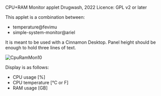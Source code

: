 CPU+RAM Monitor applet
Drugwash, 2022
Licence: GPL v2 or later

This applet is a combination between:
- temperature@fevimu
- simple-system-monitor@ariel

It is meant to be used with a Cinnamon Desktop.
Panel height should be enough to hold three lines of text.

![CpuRamMon10](https://user-images.githubusercontent.com/29117024/178415597-7814efae-b4bc-4618-a796-ac3caa878247.png)


Display is as follows:
- CPU usage [%]
- CPU temperature [°C or F]
- RAM usage [GB]



